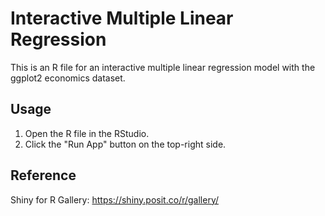 # Interactive Multiple Linear Regression
This is an R file for an interactive multiple linear regression model with the ggplot2 economics dataset.

## Usage
1. Open the R file in the RStudio.
2. Click the "Run App" button on the top-right side.

## Reference
Shiny for R Gallery: https://shiny.posit.co/r/gallery/
